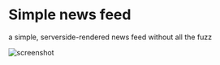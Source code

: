 # Simple news feed

a simple, serverside-rendered news feed without all the fuzz

![screenshot](https://i.imgur.com/EMMKqrP.png)
